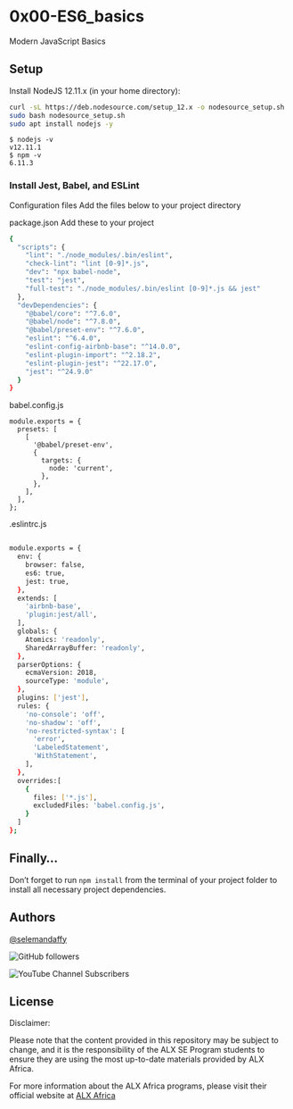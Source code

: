 
# 0x00-ES6_basics

Modern JavaScript Basics 


## Setup

Install NodeJS 12.11.x
(in your home directory):

```bash
curl -sL https://deb.nodesource.com/setup_12.x -o nodesource_setup.sh
sudo bash nodesource_setup.sh
sudo apt install nodejs -y
```
```linux
$ nodejs -v
v12.11.1
$ npm -v
6.11.3
```
### Install Jest, Babel, and ESLint
Configuration files
Add the files below to your project directory

package.json
Add these to your project 

```bash
{
  "scripts": {
    "lint": "./node_modules/.bin/eslint",
    "check-lint": "lint [0-9]*.js",
    "dev": "npx babel-node",
    "test": "jest",
    "full-test": "./node_modules/.bin/eslint [0-9]*.js && jest"
  },
  "devDependencies": {
    "@babel/core": "^7.6.0",
    "@babel/node": "^7.8.0",
    "@babel/preset-env": "^7.6.0",
    "eslint": "^6.4.0",
    "eslint-config-airbnb-base": "^14.0.0",
    "eslint-plugin-import": "^2.18.2",
    "eslint-plugin-jest": "^22.17.0",
    "jest": "^24.9.0"
  }
}

```

babel.config.js
```
module.exports = {
  presets: [
    [
      '@babel/preset-env',
      {
        targets: {
          node: 'current',
        },
      },
    ],
  ],
};

```
.eslintrc.js

```bash

module.exports = {
  env: {
    browser: false,
    es6: true,
    jest: true,
  },
  extends: [
    'airbnb-base',
    'plugin:jest/all',
  ],
  globals: {
    Atomics: 'readonly',
    SharedArrayBuffer: 'readonly',
  },
  parserOptions: {
    ecmaVersion: 2018,
    sourceType: 'module',
  },
  plugins: ['jest'],
  rules: {
    'no-console': 'off',
    'no-shadow': 'off',
    'no-restricted-syntax': [
      'error',
      'LabeledStatement',
      'WithStatement',
    ],
  },
  overrides:[
    {
      files: ['*.js'],
      excludedFiles: 'babel.config.js',
    }
  ]
};
```

## Finally…
Don’t forget to run ``` npm install ``` from the terminal of your project folder to install all necessary project dependencies.
## Authors

[@selemandaffy](https://www.github.com/daffix)

![GitHub followers](https://img.shields.io/github/followers/DaffiX)

![YouTube Channel Subscribers](https://img.shields.io/youtube/channel/subscribers/UC0TUPSakz3GnB4nmbN0RXKw)
## License
Disclaimer:

Please note that the content provided in this repository may be subject to change, and it is the responsibility of the ALX SE Program students to ensure they are using the most up-to-date materials provided by ALX Africa.

For more information about the ALX Africa programs, please visit their official website at [ALX Africa](https://www.alxafrica.com/)

